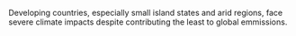 Developing countries, especially small island states and arid regions, face severe climate impacts despite contributing the least to global emmissions.
